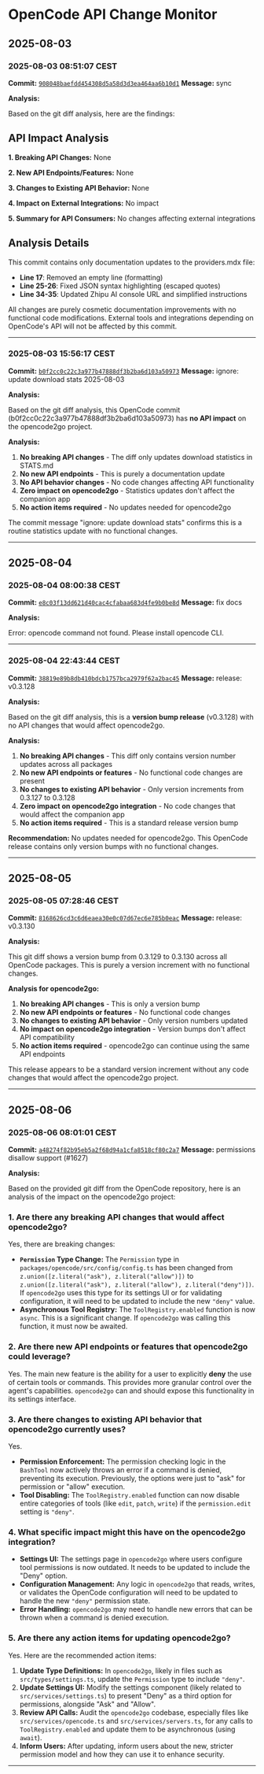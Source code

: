 # OpenCode API Change Monitor


## 2025-08-03

### 2025-08-03 08:51:07 CEST

**Commit:** [`908048baefdd454308d5a58d3d3ea464aa6b10d1`](https://github.com/sst/opencode/commit/908048baefdd454308d5a58d3d3ea464aa6b10d1)
**Message:** sync

**Analysis:**

Based on the git diff analysis, here are the findings:

## API Impact Analysis

**1. Breaking API Changes:** None

**2. New API Endpoints/Features:** None

**3. Changes to Existing API Behavior:** None

**4. Impact on External Integrations:** No impact

**5. Summary for API Consumers:** No changes affecting external integrations

## Analysis Details

This commit contains only documentation updates to the providers.mdx file:

- **Line 17**: Removed an empty line (formatting)
- **Line 25-26**: Fixed JSON syntax highlighting (escaped quotes)
- **Line 34-35**: Updated Zhipu AI console URL and simplified instructions

All changes are purely cosmetic documentation improvements with no functional code modifications. External tools and integrations depending on OpenCode's API will not be affected by this commit.

---

### 2025-08-03 15:56:17 CEST

**Commit:** [`b0f2cc0c22c3a977b47888df3b2ba6d103a50973`](https://github.com/sst/opencode/commit/b0f2cc0c22c3a977b47888df3b2ba6d103a50973)
**Message:** ignore: update download stats 2025-08-03

**Analysis:**

Based on the git diff analysis, this OpenCode commit (b0f2cc0c22c3a977b47888df3b2ba6d103a50973) has **no API impact** on the opencode2go project.

**Analysis:**

1. **No breaking API changes** - The diff only updates download statistics in STATS.md
2. **No new API endpoints** - This is purely a documentation update
3. **No API behavior changes** - No code changes affecting API functionality
4. **Zero impact on opencode2go** - Statistics updates don't affect the companion app
5. **No action items required** - No updates needed for opencode2go

The commit message "ignore: update download stats" confirms this is a routine statistics update with no functional changes.

---

## 2025-08-04

### 2025-08-04 08:00:38 CEST

**Commit:** [`e8c03f13dd621d40cac4cfabaa683d4fe9b0be8d`](https://github.com/sst/opencode/commit/e8c03f13dd621d40cac4cfabaa683d4fe9b0be8d)
**Message:** fix docs

**Analysis:**

Error: opencode command not found. Please install opencode CLI.

---

### 2025-08-04 22:43:44 CEST

**Commit:** [`38819e89b8db410bdcb1757bca2979f62a2bac45`](https://github.com/sst/opencode/commit/38819e89b8db410bdcb1757bca2979f62a2bac45)
**Message:** release: v0.3.128

**Analysis:**

Based on the git diff analysis, this is a **version bump release** (v0.3.128) with no API changes that would affect opencode2go.

**Analysis:**

1. **No breaking API changes** - This diff only contains version number updates across all packages
2. **No new API endpoints or features** - No functional code changes are present
3. **No changes to existing API behavior** - Only version increments from 0.3.127 to 0.3.128
4. **Zero impact on opencode2go integration** - No code changes that would affect the companion app
5. **No action items required** - This is a standard release version bump

**Recommendation:** No updates needed for opencode2go. This OpenCode release contains only version bumps with no functional changes.

---

## 2025-08-05

### 2025-08-05 07:28:46 CEST

**Commit:** [`8168626cd3c6d6eaea30e0c07d67ec6e785b0eac`](https://github.com/sst/opencode/commit/8168626cd3c6d6eaea30e0c07d67ec6e785b0eac)
**Message:** release: v0.3.130

**Analysis:**

This git diff shows a version bump from 0.3.129 to 0.3.130 across all OpenCode packages. This is purely a version increment with no functional changes.

**Analysis for opencode2go:**

1. **No breaking API changes** - This is only a version bump
2. **No new API endpoints or features** - No functional code changes
3. **No changes to existing API behavior** - Only version numbers updated
4. **No impact on opencode2go integration** - Version bumps don't affect API compatibility
5. **No action items required** - opencode2go can continue using the same API endpoints

This release appears to be a standard version increment without any code changes that would affect the opencode2go project.

---

## 2025-08-06

### 2025-08-06 08:01:01 CEST

**Commit:** [`a48274f82b95eb5a2f68d94a1cfa8518cf80c2a7`](https://github.com/sst/opencode/commit/a48274f82b95eb5a2f68d94a1cfa8518cf80c2a7)
**Message:** permissions disallow support (#1627)

**Analysis:**

Based on the provided git diff from the OpenCode repository, here is an analysis of the impact on the opencode2go project:

### 1. Are there any breaking API changes that would affect opencode2go?

Yes, there are breaking changes:

*   **`Permission` Type Change:** The `Permission` type in `packages/opencode/src/config/config.ts` has been changed from `z.union([z.literal("ask"), z.literal("allow")])` to `z.union([z.literal("ask"), z.literal("allow"), z.literal("deny")])`. If `opencode2go` uses this type for its settings UI or for validating configuration, it will need to be updated to include the new `"deny"` value.
*   **Asynchronous Tool Registry:** The `ToolRegistry.enabled` function is now `async`. This is a significant change. If `opencode2go` was calling this function, it must now be awaited.

### 2. Are there new API endpoints or features that opencode2go could leverage?

Yes. The main new feature is the ability for a user to explicitly **deny** the use of certain tools or commands. This provides more granular control over the agent's capabilities. `opencode2go` can and should expose this functionality in its settings interface.

### 3. Are there changes to existing API behavior that opencode2go currently uses?

Yes.

*   **Permission Enforcement:** The permission checking logic in the `BashTool` now actively throws an error if a command is denied, preventing its execution. Previously, the options were just to "ask" for permission or "allow" execution.
*   **Tool Disabling:** The `ToolRegistry.enabled` function can now disable entire categories of tools (like `edit`, `patch`, `write`) if the `permission.edit` setting is `"deny"`.

### 4. What specific impact might this have on the opencode2go integration?

*   **Settings UI:** The settings page in `opencode2go` where users configure tool permissions is now outdated. It needs to be updated to include the "Deny" option.
*   **Configuration Management:** Any logic in `opencode2go` that reads, writes, or validates the OpenCode configuration will need to be updated to handle the new `"deny"` permission state.
*   **Error Handling:** `opencode2go` may need to handle new errors that can be thrown when a command is denied execution.

### 5. Are there any action items for updating opencode2go?

Yes. Here are the recommended action items:

1.  **Update Type Definitions:** In `opencode2go`, likely in files such as `src/types/settings.ts`, update the `Permission` type to include `"deny"`.
2.  **Update Settings UI:** Modify the settings component (likely related to `src/services/settings.ts`) to present "Deny" as a third option for permissions, alongside "Ask" and "Allow".
3.  **Review API Calls:** Audit the `opencode2go` codebase, especially files like `src/services/opencode.ts` and `src/services/servers.ts`, for any calls to `ToolRegistry.enabled` and update them to be asynchronous (using `await`).
4.  **Inform Users:** After updating, inform users about the new, stricter permission model and how they can use it to enhance security.

---
